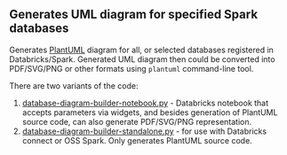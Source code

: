 ## Generates UML diagram for specified Spark databases

Generates [PlantUML](https://plantuml.com/) diagram for all, or selected databases registered in Databricks/Spark.  Generated UML diagram then could be converted into PDF/SVG/PNG or other formats using `plantuml` command-line tool.

There are two variants of the code:
1. [database-diagram-builder-notebook.py](database-diagram-builder-notebook.py) - Databricks notebook that accepts parameters via widgets, and besides generation of PlantUML source code, can also generate PDF/SVG/PNG representation.
1. [database-diagram-builder-standalone.py](database-diagram-builder-standalone.py) - for use with Databricks connect or OSS Spark.  Only generates PlantUML source code.
